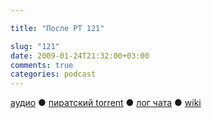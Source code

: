 ```yaml
---

title: "После РТ 121"

slug: "121"
date: 2009-01-24T21:32:00+03:00
comments: true
categories: podcast
---
```

[аудио](http://cdn.radio-t.com/rt121post.mp3) ● [пиратский torrent](http://pirates.radio-t.com/torrents/rt121post.mp3.torrent) ● [лог чата](http://chat.radio-t.com/logs/radio-t-121.html) ● [wiki](http://wiki.radio-t.com/%D0%9F%D0%BE%D1%81%D0%BB%D0%B5_%D0%A0%D0%A2_121)<audio src="http://cdn.radio-t.com/rt121post.mp3" preload="none">
